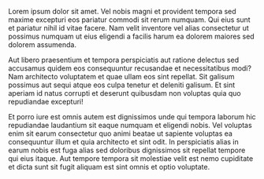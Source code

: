 Lorem ipsum dolor sit amet. Vel nobis magni et provident tempora sed maxime excepturi eos pariatur commodi sit rerum numquam. Qui eius sunt et pariatur nihil id vitae facere. Nam velit inventore vel alias consectetur ut possimus numquam ut eius eligendi a facilis harum ea dolorem maiores sed dolorem assumenda.

Aut libero praesentium et tempora perspiciatis aut ratione delectus sed accusamus quidem eos consequuntur recusandae et necessitatibus modi? Nam architecto voluptatem et quae ullam eos sint repellat. Sit galisum possimus aut sequi atque eos culpa tenetur et deleniti galisum. Et sint aperiam id natus corrupti et deserunt quibusdam non voluptas quia quo repudiandae excepturi!

Et porro iure est omnis autem est dignissimos unde qui tempora laborum hic repudiandae laudantium sit eaque numquam et eligendi nobis. Vel voluptas enim sit earum consectetur quo animi beatae ut sapiente voluptas ea consequuntur illum et quia architecto et sint odit. In perspiciatis alias in earum nobis est fuga alias sed doloribus dignissimos sit repellat tempore qui eius itaque. Aut tempore tempora sit molestiae velit est nemo cupiditate et dicta sunt sit fugit aliquam est sint omnis et optio voluptate.
